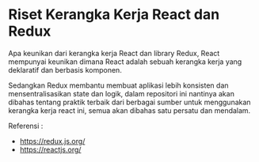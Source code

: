 # Riset Kerangka Kerja React dan Redux
Apa keunikan dari kerangka kerja React dan library Redux, React mempunyai keunikan dimana React adalah sebuah kerangka kerja yang deklaratif dan berbasis komponen.  

Sedangkan Redux membantu membuat aplikasi lebih konsisten dan mensentralisasikan state dan logik, dalam repositori ini nantinya akan dibahas tentang praktik terbaik dari berbagai sumber untuk menggunakan kerangka kerja react ini, semua akan dibahas satu persatu dan mendalam.

Referensi :  

- https://redux.js.org/
- https://reactjs.org/